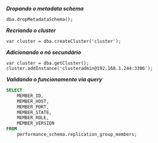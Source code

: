 ***Dropando o metadata schema***
```JS
dba.dropMetadataSchema();
```

***Recriando o cluster***
```JS
var cluster = dba.createCluster('cluster');
```

***Adicionando o nó secundário***
```JS
var cluster = dba.getCluster();
cluster.addInstance('clusteradmin@192.168.1.244:3306');
```

***Validando o funcionamento via query***
```SQL
SELECT 
    MEMBER_ID,
    MEMBER_HOST,
    MEMBER_PORT,
    MEMBER_STATE,
    MEMBER_ROLE,
    MEMBER_VERSION
FROM 
    performance_schema.replication_group_members;
```
